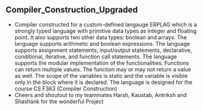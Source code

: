 ## Compiler_Construction_Upgraded
- Compiler constructed for a custom-defined langauge ERPLAG which is a strongly typed language with primitive data types as integer and floating point. It also supports two other data types: boolean and arrays. The language supports arithmetic and boolean expressions. The language supports assignment statements, input/output statements, declarative, conditional, iterative, and function call statements. The language supports the modular implementation of the functionalities. Functions can return multiple values. The function may or may not return a value as well. The scope of the variables is static and the variable is visible only in the block where it is declared. The language is designed for the course CS F363 (Compiler Construction)
- Cheers and shoutout to my teammates Harsh, Kaustab, Antriksh and Shashank for the wonderful Project
